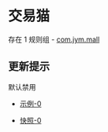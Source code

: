 # 交易猫

存在 1 规则组 - [com.jym.mall](/src/apps/com.jym.mall.ts)

## 更新提示

默认禁用

- [示例-0](https://m.gkd.li/57941037/3fa65227-8284-4343-ac5c-d509b8eb70bf)

- [快照-0](https://i.gkd.li/i/12496974)

